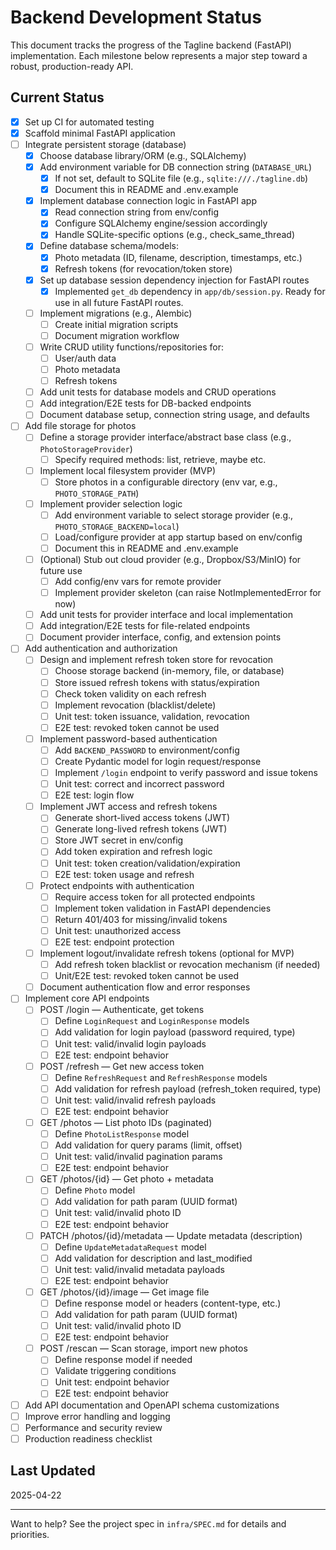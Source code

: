 # Backend Development Status

This document tracks the progress of the Tagline backend (FastAPI) implementation. Each milestone below represents a major step toward a robust, production-ready API.

## Current Status

- [x] Set up CI for automated testing
- [x] Scaffold minimal FastAPI application
- [ ] Integrate persistent storage (database)
    - [x] Choose database library/ORM (e.g., SQLAlchemy)
    - [x] Add environment variable for DB connection string (`DATABASE_URL`)
        - [x] If not set, default to SQLite file (e.g., `sqlite:///./tagline.db`)
        - [x] Document this in README and .env.example
    - [x] Implement database connection logic in FastAPI app
        - [x] Read connection string from env/config
        - [x] Configure SQLAlchemy engine/session accordingly
        - [x] Handle SQLite-specific options (e.g., check_same_thread)
    - [x] Define database schema/models:
        - [x] Photo metadata (ID, filename, description, timestamps, etc.)
        - [x] Refresh tokens (for revocation/token store)
    - [x] Set up database session dependency injection for FastAPI routes
        - [x] Implemented `get_db` dependency in `app/db/session.py`. Ready for use in all future FastAPI routes.
    - [ ] Implement migrations (e.g., Alembic)
        - [ ] Create initial migration scripts
        - [ ] Document migration workflow
    - [ ] Write CRUD utility functions/repositories for:
        - [ ] User/auth data
        - [ ] Photo metadata
        - [ ] Refresh tokens
    - [ ] Add unit tests for database models and CRUD operations
    - [ ] Add integration/E2E tests for DB-backed endpoints
    - [ ] Document database setup, connection string usage, and defaults
- [ ] Add file storage for photos
    - [ ] Define a storage provider interface/abstract base class (e.g., `PhotoStorageProvider`)
        - [ ] Specify required methods: list, retrieve, maybe etc.
    - [ ] Implement local filesystem provider (MVP)
        - [ ] Store photos in a configurable directory (env var, e.g., `PHOTO_STORAGE_PATH`)
    - [ ] Implement provider selection logic
        - [ ] Add environment variable to select storage provider (e.g., `PHOTO_STORAGE_BACKEND=local`)
        - [ ] Load/configure provider at app startup based on env/config
        - [ ] Document this in README and .env.example
    - [ ] (Optional) Stub out cloud provider (e.g., Dropbox/S3/MinIO) for future use
        - [ ] Add config/env vars for remote provider
        - [ ] Implement provider skeleton (can raise NotImplementedError for now)
    - [ ] Add unit tests for provider interface and local implementation
    - [ ] Add integration/E2E tests for file-related endpoints
    - [ ] Document provider interface, config, and extension points
- [ ] Add authentication and authorization
    - [ ] Design and implement refresh token store for revocation
        - [ ] Choose storage backend (in-memory, file, or database)
        - [ ] Store issued refresh tokens with status/expiration
        - [ ] Check token validity on each refresh
        - [ ] Implement revocation (blacklist/delete)
        - [ ] Unit test: token issuance, validation, revocation
        - [ ] E2E test: revoked token cannot be used
    - [ ] Implement password-based authentication
        - [ ] Add `BACKEND_PASSWORD` to environment/config
        - [ ] Create Pydantic model for login request/response
        - [ ] Implement `/login` endpoint to verify password and issue tokens
        - [ ] Unit test: correct and incorrect password
        - [ ] E2E test: login flow
    - [ ] Implement JWT access and refresh tokens
        - [ ] Generate short-lived access tokens (JWT)
        - [ ] Generate long-lived refresh tokens (JWT)
        - [ ] Store JWT secret in env/config
        - [ ] Add token expiration and refresh logic
        - [ ] Unit test: token creation/validation/expiration
        - [ ] E2E test: token usage and refresh
    - [ ] Protect endpoints with authentication
        - [ ] Require access token for all protected endpoints
        - [ ] Implement token validation in FastAPI dependencies
        - [ ] Return 401/403 for missing/invalid tokens
        - [ ] Unit test: unauthorized access
        - [ ] E2E test: endpoint protection
    - [ ] Implement logout/invalidate refresh tokens (optional for MVP)
        - [ ] Add refresh token blacklist or revocation mechanism (if needed)
        - [ ] Unit/E2E test: revoked token cannot be used
    - [ ] Document authentication flow and error responses
- [ ] Implement core API endpoints
    - [ ] POST /login — Authenticate, get tokens
        - [ ] Define `LoginRequest` and `LoginResponse` models
        - [ ] Add validation for login payload (password required, type)
        - [ ] Unit test: valid/invalid login payloads
        - [ ] E2E test: endpoint behavior
    - [ ] POST /refresh — Get new access token
        - [ ] Define `RefreshRequest` and `RefreshResponse` models
        - [ ] Add validation for refresh payload (refresh_token required, type)
        - [ ] Unit test: valid/invalid refresh payloads
        - [ ] E2E test: endpoint behavior
    - [ ] GET /photos — List photo IDs (paginated)
        - [ ] Define `PhotoListResponse` model
        - [ ] Add validation for query params (limit, offset)
        - [ ] Unit test: valid/invalid pagination params
        - [ ] E2E test: endpoint behavior
    - [ ] GET /photos/{id} — Get photo + metadata
        - [ ] Define `Photo` model
        - [ ] Add validation for path param (UUID format)
        - [ ] Unit test: valid/invalid photo ID
        - [ ] E2E test: endpoint behavior
    - [ ] PATCH /photos/{id}/metadata — Update metadata (description)
        - [ ] Define `UpdateMetadataRequest` model
        - [ ] Add validation for description and last_modified
        - [ ] Unit test: valid/invalid metadata payloads
        - [ ] E2E test: endpoint behavior
    - [ ] GET /photos/{id}/image — Get image file
        - [ ] Define response model or headers (content-type, etc.)
        - [ ] Add validation for path param (UUID format)
        - [ ] Unit test: valid/invalid photo ID
        - [ ] E2E test: endpoint behavior
    - [ ] POST /rescan — Scan storage, import new photos
        - [ ] Define response model if needed
        - [ ] Validate triggering conditions
        - [ ] Unit test: endpoint behavior
        - [ ] E2E test: endpoint behavior
- [ ] Add API documentation and OpenAPI schema customizations
- [ ] Improve error handling and logging
- [ ] Performance and security review
- [ ] Production readiness checklist

## Last Updated
2025-04-22

---

Want to help? See the project spec in `infra/SPEC.md` for details and priorities.
